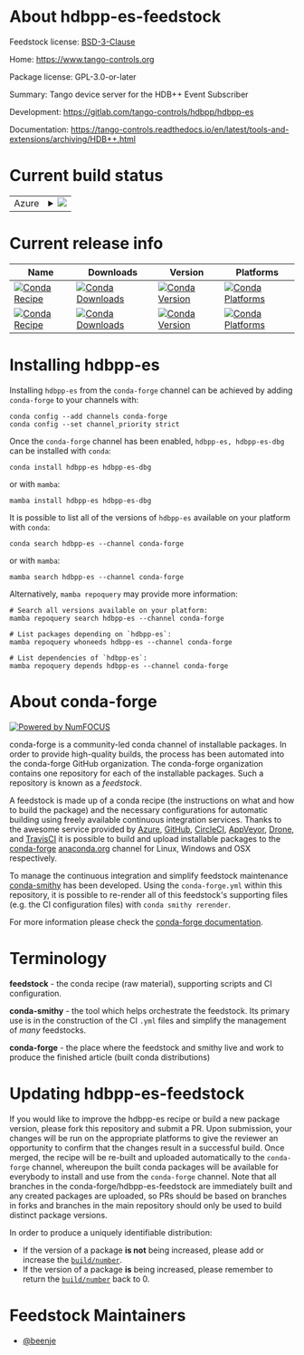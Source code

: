 About hdbpp-es-feedstock
========================

Feedstock license: [BSD-3-Clause](https://github.com/conda-forge/hdbpp-es-feedstock/blob/main/LICENSE.txt)

Home: https://www.tango-controls.org

Package license: GPL-3.0-or-later

Summary: Tango device server for the HDB++ Event Subscriber

Development: https://gitlab.com/tango-controls/hdbpp/hdbpp-es

Documentation: https://tango-controls.readthedocs.io/en/latest/tools-and-extensions/archiving/HDB++.html

Current build status
====================


<table>
    
  <tr>
    <td>Azure</td>
    <td>
      <details>
        <summary>
          <a href="https://dev.azure.com/conda-forge/feedstock-builds/_build/latest?definitionId=17726&branchName=main">
            <img src="https://dev.azure.com/conda-forge/feedstock-builds/_apis/build/status/hdbpp-es-feedstock?branchName=main">
          </a>
        </summary>
        <table>
          <thead><tr><th>Variant</th><th>Status</th></tr></thead>
          <tbody><tr>
              <td>linux_64_cpptango9.3</td>
              <td>
                <a href="https://dev.azure.com/conda-forge/feedstock-builds/_build/latest?definitionId=17726&branchName=main">
                  <img src="https://dev.azure.com/conda-forge/feedstock-builds/_apis/build/status/hdbpp-es-feedstock?branchName=main&jobName=linux&configuration=linux%20linux_64_cpptango9.3" alt="variant">
                </a>
              </td>
            </tr><tr>
              <td>linux_64_cpptango9.4</td>
              <td>
                <a href="https://dev.azure.com/conda-forge/feedstock-builds/_build/latest?definitionId=17726&branchName=main">
                  <img src="https://dev.azure.com/conda-forge/feedstock-builds/_apis/build/status/hdbpp-es-feedstock?branchName=main&jobName=linux&configuration=linux%20linux_64_cpptango9.4" alt="variant">
                </a>
              </td>
            </tr><tr>
              <td>linux_64_cpptango9.5</td>
              <td>
                <a href="https://dev.azure.com/conda-forge/feedstock-builds/_build/latest?definitionId=17726&branchName=main">
                  <img src="https://dev.azure.com/conda-forge/feedstock-builds/_apis/build/status/hdbpp-es-feedstock?branchName=main&jobName=linux&configuration=linux%20linux_64_cpptango9.5" alt="variant">
                </a>
              </td>
            </tr><tr>
              <td>osx_64_cpptango9.4</td>
              <td>
                <a href="https://dev.azure.com/conda-forge/feedstock-builds/_build/latest?definitionId=17726&branchName=main">
                  <img src="https://dev.azure.com/conda-forge/feedstock-builds/_apis/build/status/hdbpp-es-feedstock?branchName=main&jobName=osx&configuration=osx%20osx_64_cpptango9.4" alt="variant">
                </a>
              </td>
            </tr><tr>
              <td>osx_64_cpptango9.5</td>
              <td>
                <a href="https://dev.azure.com/conda-forge/feedstock-builds/_build/latest?definitionId=17726&branchName=main">
                  <img src="https://dev.azure.com/conda-forge/feedstock-builds/_apis/build/status/hdbpp-es-feedstock?branchName=main&jobName=osx&configuration=osx%20osx_64_cpptango9.5" alt="variant">
                </a>
              </td>
            </tr>
          </tbody>
        </table>
      </details>
    </td>
  </tr>
</table>

Current release info
====================

| Name | Downloads | Version | Platforms |
| --- | --- | --- | --- |
| [![Conda Recipe](https://img.shields.io/badge/recipe-hdbpp--es-green.svg)](https://anaconda.org/conda-forge/hdbpp-es) | [![Conda Downloads](https://img.shields.io/conda/dn/conda-forge/hdbpp-es.svg)](https://anaconda.org/conda-forge/hdbpp-es) | [![Conda Version](https://img.shields.io/conda/vn/conda-forge/hdbpp-es.svg)](https://anaconda.org/conda-forge/hdbpp-es) | [![Conda Platforms](https://img.shields.io/conda/pn/conda-forge/hdbpp-es.svg)](https://anaconda.org/conda-forge/hdbpp-es) |
| [![Conda Recipe](https://img.shields.io/badge/recipe-hdbpp--es--dbg-green.svg)](https://anaconda.org/conda-forge/hdbpp-es-dbg) | [![Conda Downloads](https://img.shields.io/conda/dn/conda-forge/hdbpp-es-dbg.svg)](https://anaconda.org/conda-forge/hdbpp-es-dbg) | [![Conda Version](https://img.shields.io/conda/vn/conda-forge/hdbpp-es-dbg.svg)](https://anaconda.org/conda-forge/hdbpp-es-dbg) | [![Conda Platforms](https://img.shields.io/conda/pn/conda-forge/hdbpp-es-dbg.svg)](https://anaconda.org/conda-forge/hdbpp-es-dbg) |

Installing hdbpp-es
===================

Installing `hdbpp-es` from the `conda-forge` channel can be achieved by adding `conda-forge` to your channels with:

```
conda config --add channels conda-forge
conda config --set channel_priority strict
```

Once the `conda-forge` channel has been enabled, `hdbpp-es, hdbpp-es-dbg` can be installed with `conda`:

```
conda install hdbpp-es hdbpp-es-dbg
```

or with `mamba`:

```
mamba install hdbpp-es hdbpp-es-dbg
```

It is possible to list all of the versions of `hdbpp-es` available on your platform with `conda`:

```
conda search hdbpp-es --channel conda-forge
```

or with `mamba`:

```
mamba search hdbpp-es --channel conda-forge
```

Alternatively, `mamba repoquery` may provide more information:

```
# Search all versions available on your platform:
mamba repoquery search hdbpp-es --channel conda-forge

# List packages depending on `hdbpp-es`:
mamba repoquery whoneeds hdbpp-es --channel conda-forge

# List dependencies of `hdbpp-es`:
mamba repoquery depends hdbpp-es --channel conda-forge
```


About conda-forge
=================

[![Powered by
NumFOCUS](https://img.shields.io/badge/powered%20by-NumFOCUS-orange.svg?style=flat&colorA=E1523D&colorB=007D8A)](https://numfocus.org)

conda-forge is a community-led conda channel of installable packages.
In order to provide high-quality builds, the process has been automated into the
conda-forge GitHub organization. The conda-forge organization contains one repository
for each of the installable packages. Such a repository is known as a *feedstock*.

A feedstock is made up of a conda recipe (the instructions on what and how to build
the package) and the necessary configurations for automatic building using freely
available continuous integration services. Thanks to the awesome service provided by
[Azure](https://azure.microsoft.com/en-us/services/devops/), [GitHub](https://github.com/),
[CircleCI](https://circleci.com/), [AppVeyor](https://www.appveyor.com/),
[Drone](https://cloud.drone.io/welcome), and [TravisCI](https://travis-ci.com/)
it is possible to build and upload installable packages to the
[conda-forge](https://anaconda.org/conda-forge) [anaconda.org](https://anaconda.org/)
channel for Linux, Windows and OSX respectively.

To manage the continuous integration and simplify feedstock maintenance
[conda-smithy](https://github.com/conda-forge/conda-smithy) has been developed.
Using the ``conda-forge.yml`` within this repository, it is possible to re-render all of
this feedstock's supporting files (e.g. the CI configuration files) with ``conda smithy rerender``.

For more information please check the [conda-forge documentation](https://conda-forge.org/docs/).

Terminology
===========

**feedstock** - the conda recipe (raw material), supporting scripts and CI configuration.

**conda-smithy** - the tool which helps orchestrate the feedstock.
                   Its primary use is in the construction of the CI ``.yml`` files
                   and simplify the management of *many* feedstocks.

**conda-forge** - the place where the feedstock and smithy live and work to
                  produce the finished article (built conda distributions)


Updating hdbpp-es-feedstock
===========================

If you would like to improve the hdbpp-es recipe or build a new
package version, please fork this repository and submit a PR. Upon submission,
your changes will be run on the appropriate platforms to give the reviewer an
opportunity to confirm that the changes result in a successful build. Once
merged, the recipe will be re-built and uploaded automatically to the
`conda-forge` channel, whereupon the built conda packages will be available for
everybody to install and use from the `conda-forge` channel.
Note that all branches in the conda-forge/hdbpp-es-feedstock are
immediately built and any created packages are uploaded, so PRs should be based
on branches in forks and branches in the main repository should only be used to
build distinct package versions.

In order to produce a uniquely identifiable distribution:
 * If the version of a package **is not** being increased, please add or increase
   the [``build/number``](https://docs.conda.io/projects/conda-build/en/latest/resources/define-metadata.html#build-number-and-string).
 * If the version of a package **is** being increased, please remember to return
   the [``build/number``](https://docs.conda.io/projects/conda-build/en/latest/resources/define-metadata.html#build-number-and-string)
   back to 0.

Feedstock Maintainers
=====================

* [@beenje](https://github.com/beenje/)

